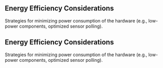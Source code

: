 ## Energy Efficiency Considerations
Strategies for minimizing power consumption of the hardware (e.g., low-power components, optimized sensor polling).
## Energy Efficiency Considerations
Strategies for minimizing power consumption of the hardware (e.g., low-power components, optimized sensor polling).
